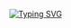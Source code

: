 [![Typing SVG](https://readme-typing-svg.demolab.com?font=&weight=200&size=30&pause=1000&color=00F7E8&vCenter=true&width=439&lines=Hey+there!+You've+landed+on+my+page)](https://git.io/typing-svg)

<!--
**Archit-P-Singh/Archit-P-Singh** is a ✨ _special_ ✨ repository because its `README.md` (this file) appears on your GitHub profile.

Here are some ideas to get you started:

- 🔭 I’m currently working on ...
- 🌱 I’m currently learning ...
- 👯 I’m looking to collaborate on ...
- 🤔 I’m looking for help with ...
- 💬 Ask me about ...
- 📫 How to reach me: ...
- 😄 Pronouns: ...
- ⚡ Fun fact: ...
-->
